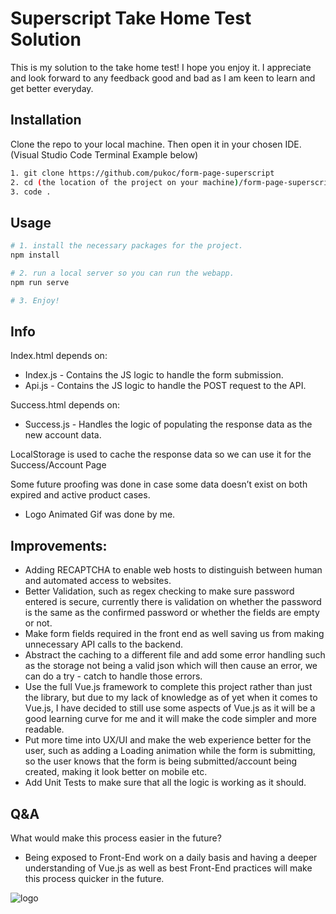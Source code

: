 # Superscript Take Home Test Solution

This is my solution to the take home test! I hope you enjoy it. I appreciate and look forward to any feedback good and bad as I am keen to learn and get better everyday.

## Installation

Clone the repo to your local machine.
Then open it in your chosen IDE. (Visual Studio Code Terminal Example below)

```bash
1. git clone https://github.com/pukoc/form-page-superscript
2. cd (the location of the project on your machine)/form-page-superscript
3. code .

```

## Usage

```bash
# 1. install the necessary packages for the project.
npm install

# 2. run a local server so you can run the webapp.
npm run serve

# 3. Enjoy!
```

## Info

Index.html depends on: 
- Index.js - Contains the JS logic to handle the form submission.
- Api.js - Contains the JS logic to handle the POST request to the API.

Success.html depends on: 
- Success.js - Handles the logic of populating the response data as the new account data.

LocalStorage is used to cache the response data so we can use it for the Success/Account Page

Some future proofing was done in case some data doesn’t exist on both expired and active product cases.

- Logo Animated Gif was done by me.

## Improvements:

- Adding RECAPTCHA to enable web hosts to distinguish between human and automated access to websites.
- Better Validation, such as regex checking to make sure password entered is secure, currently there is validation on whether the password is the same as the confirmed password or whether the fields are empty or not.
- Make form fields required in the front end as well saving us from making unnecessary API calls to the backend.
- Abstract the caching to a different file and add some error handling such as the storage not being a valid json which will then cause an error, we can do a try - catch to handle those errors.
- Use the full Vue.js framework to complete this project rather than just the library, but due to my lack of knowledge as of yet when it comes to Vue.js, I have decided to still use some aspects of Vue.js as it will be a good learning curve for me and it will make the code simpler and more readable.
- Put more time into UX/UI and make the web experience better for the user, such as adding a Loading animation while the form is submitting, so the user knows that the form is being submitted/account being created, making it look better on mobile etc.
- Add Unit Tests to make sure that all the logic is working as it should.

## Q&A

What would make this process easier in the future?
- Being exposed to Front-End work on a daily basis and having a deeper understanding of Vue.js as well as best Front-End practices will make this process quicker in the future.

![logo](https://user-images.githubusercontent.com/34858839/214443489-6c4452b8-f91e-4d5f-8092-d39e29fd4942.png)
